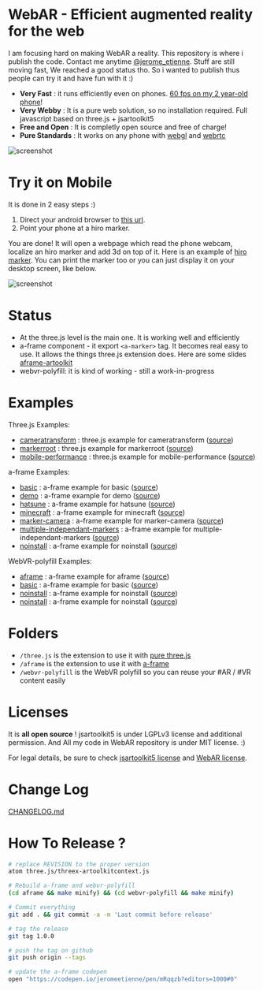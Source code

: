 # WebAR - Efficient augmented reality for the web

I am focusing hard on making WebAR a reality. 
This repository is where i publish the code.
Contact me anytime [@jerome_etienne](https://twitter.com/jerome_etienne).
Stuff are still moving fast, We reached a good status tho.
So i wanted to publish thus people can try it and have fun with it :)

- **Very Fast** : it runs efficiently even on phones. [60 fps on my 2 year-old phone](https://twitter.com/jerome_etienne/status/831333879810236421)!
- **Very Webby** : It is a pure web solution, so no installation required. Full javascript based on three.js + jsartoolkit5
- **Free and Open** : It is completly open source and free of charge!
- **Pure Standards** : It works on any phone with [webgl](http://caniuse.com/#feat=webgl) and [webrtc](http://caniuse.com/#feat=stream)

![screenshot](https://cloud.githubusercontent.com/assets/252962/23068128/40343608-f51a-11e6-8cb3-900e37a7f658.jpg)

# Try it on Mobile
It is done in 2 easy steps :)

1. Direct your android browser to [this url](https://jeromeetienne.github.io/WebAR/three.js/examples/mobile-performance.html).
2. Point your phone at a hiro marker. 

You are done! It will open a webpage which read the phone webcam, localize an hiro marker 
and add 3d on top of it.
Here is an example of [hiro marker](http://wibiwardhono.lecture.ub.ac.id/files/2015/01/HIRO.jpg).
You can print the marker too or you can just display it on your desktop screen, like below.

![screenshot](https://cloud.githubusercontent.com/assets/252962/23072106/73a0656c-f528-11e6-9fcd-3c900d1d47d3.jpg)

# Status
- At the three.js level is the main one. It is working well and efficiently
- a-frame component - it export ```<a-marker>``` tag. It becomes real easy to use.
  It allows the things three.js extension does. Here are some slides 
  [aframe-artoolkit](http://jeromeetienne.github.io/slides/artoolkit-aframe/)
- webvr-polyfill: it is kind of working - still a work-in-progress

# Examples

Three.js Examples: 

- [cameratransform](https://jeromeetienne.github.io/WebAR/three.js/examples/cameratransform.html) : 
  three.js example for cameratransform
  ([source](https://github.com/jeromeetienne/WebAR/blob/master/three.js/examples/cameratransform.html))
- [markerroot](https://jeromeetienne.github.io/WebAR/three.js/examples/markerroot.html) : 
  three.js example for markerroot
  ([source](https://github.com/jeromeetienne/WebAR/blob/master/three.js/examples/markerroot.html))
- [mobile-performance](https://jeromeetienne.github.io/WebAR/three.js/examples/mobile-performance.html) : 
  three.js example for mobile-performance
  ([source](https://github.com/jeromeetienne/WebAR/blob/master/three.js/examples/mobile-performance.html))

a-frame Examples: 

- [basic](https://jeromeetienne.github.io/WebAR/aframe/examples/basic.html) : 
  a-frame example for basic
  ([source](https://github.com/jeromeetienne/WebAR/blob/master/aframe/examples/basic.html))
- [demo](https://jeromeetienne.github.io/WebAR/aframe/examples/demo.html) : 
  a-frame example for demo
  ([source](https://github.com/jeromeetienne/WebAR/blob/master/aframe/examples/demo.html))
- [hatsune](https://jeromeetienne.github.io/WebAR/aframe/examples/hatsune.html) : 
  a-frame example for hatsune
  ([source](https://github.com/jeromeetienne/WebAR/blob/master/aframe/examples/hatsune.html))
- [minecraft](https://jeromeetienne.github.io/WebAR/aframe/examples/minecraft.html) : 
  a-frame example for minecraft
  ([source](https://github.com/jeromeetienne/WebAR/blob/master/aframe/examples/minecraft.html))
- [marker-camera](https://jeromeetienne.github.io/WebAR/aframe/examples/marker-camera.html) : 
  a-frame example for marker-camera
  ([source](https://github.com/jeromeetienne/WebAR/blob/master/aframe/examples/marker-camera.html))
- [multiple-independant-markers](https://jeromeetienne.github.io/WebAR/aframe/examples/multiple-independant-markers.html) : 
  a-frame example for multiple-independant-markers
  ([source](https://github.com/jeromeetienne/WebAR/blob/master/aframe/examples/multiple-independant-markers.html))
- [noinstall](https://jeromeetienne.github.io/WebAR/aframe/examples/noinstall.html) : 
  a-frame example for noinstall
  ([source](https://github.com/jeromeetienne/WebAR/blob/master/aframe/examples/noinstall.html))

WebVR-polyfill Examples: 
- [aframe](https://jeromeetienne.github.io/WebAR/webvr-polyfill/examples/aframe.html) : 
  a-frame example for aframe
  ([source](https://github.com/jeromeetienne/WebAR/blob/master/webvr-polyfill/examples/aframe.html))
- [basic](https://jeromeetienne.github.io/WebAR/webvr-polyfill/examples/basic.html) : 
  a-frame example for basic
  ([source](https://github.com/jeromeetienne/WebAR/blob/master/webvr-polyfill/examples/basic.html))
- [noinstall](https://jeromeetienne.github.io/WebAR/webvr-polyfill/examples/noinstall.html) : 
  a-frame example for noinstall
  ([source](https://github.com/jeromeetienne/WebAR/blob/master/webvr-polyfill/examples/noinstall.html))
- [noinstall](https://jeromeetienne.github.io/WebAR/webvr-polyfill/examples/noinstall.html) : 
  a-frame example for noinstall
  ([source](https://github.com/jeromeetienne/WebAR/blob/master/webvr-polyfill/examples/noinstall.html))

# Folders
- ```/three.js``` is the extension to use it with [pure three.js](https://threejs.org)
- ```/aframe``` is the extension to use it with [a-frame](https://aframe.io)
- ```/webvr-polyfill``` is the WebVR polyfill so you can reuse your #AR / #VR content easily

# Licenses
It is **all open source** ! jsartoolkit5 is under LGPLv3 license and additional permission.
And All my code in WebAR repository is under MIT license. :)

For legal details, be sure to check [jsartoolkit5 license](https://github.com/artoolkit/jsartoolkit5/blob/master/LICENSE.txt)
and [WebAR license](https://github.com/jeromeetienne/WebAR/blob/master/LICENSE.txt).

# Change Log
[CHANGELOG.md](https://github.com/jeromeetienne/WebAR/blob/master/CHANGELOG.md)

# How To Release ?

```bash
# replace REVISION to the proper version
atom three.js/threex-artoolkitcontext.js

# Rebuild a-frame and webvr-polyfill
(cd aframe && make minify) && (cd webvr-polyfill && make minify)

# Commit everything
git add . && git commit -a -m 'Last commit before release'

# tag the release 
git tag 1.0.0

# push the tag on github
git push origin --tags

# update the a-frame codepen 
open "https://codepen.io/jeromeetienne/pen/mRqqzb?editors=1000#0"
```
